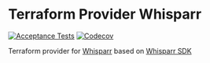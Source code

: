 # Terraform Provider Whisparr
[![Acceptance Tests](https://github.com/devopsarr/terraform-provider-whisparr/actions/workflows/test.yml/badge.svg)](https://github.com/devopsarr/terraform-provider-whisparr/actions/workflows/test.yml)
[![Codecov](https://img.shields.io/codecov/c/github/devopsarr/terraform-provider-whisparr)](https://codecov.io/gh/devopsarr/terraform-provider-whisparr)

Terraform provider for [Whisparr](https://github.com/Whisparr/Whisparr) based on [Whisparr SDK](github.com/devopsarr/whisparr-go)